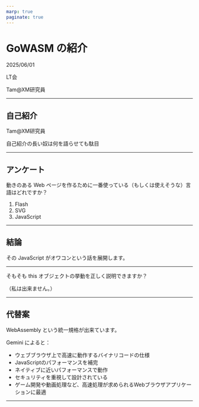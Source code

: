 ```yaml
---
marp: true
paginate: true
---
```

# GoWASM の紹介

2025/06/01

LT会

Tam@XM研究員

<!-- 
$theme: gaia
template: invert
-->

<!-- footer: GoWASM の紹介(Tam) -->

---
## 自己紹介

Tam@XM研究員

自己紹介の長い奴は何を語らせても駄目

---
## アンケート

動きのある Web ページを作るために一番使っている（もしくは使えそうな）言語はどれですか？

1. Flash
2. SVG
3. JavaScript

---
## 結論

その JavaScript がオワコンという話を展開します。

---

そもそも this オブジェクトの挙動を正しく説明できますか？

（私は出来ません。）

---
## 代替案

WebAssembly という統一規格が出来ています。

Gemini によると：
- ウェブブラウザ上で高速に動作するバイナリコードの仕様
- JavaScriptのパフォーマンスを補完
- ネイティブに近いパフォーマンスで動作
- セキュリティを重視して設計されている
- ゲーム開発や動画処理など、高速処理が求められるWebブラウザアプリケーションに最適

---
